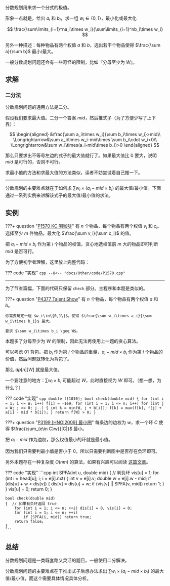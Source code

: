 分数规划用来求一个分式的极值。

形象一点就是，给出 $a_i$ 和 $b_i$，求一组 $w_i\in\{0,1\}$，最小化或最大化

$$
\frac{\sum\limits_{i=1}^na_i\times w_i}{\sum\limits_{i=1}^nb_i\times w_i}
$$

另外一种描述：每种物品有两个权值 $a$ 和 $b$，选出若干个物品使得 $\frac{\sum a}{\sum b}$ 最小/最大。

一般分数规划问题还会有一些奇怪的限制，比如『分母至少为 $W$』。

## 求解

### 二分法

分数规划问题的通用方法是二分。

假设我们要求最大值。二分一个答案 $mid$，然后推式子（为了方便少写了上下界）：

$$
\begin{aligned}
&\frac{\sum a_i\times w_i}{\sum b_i\times w_i}>mid\\
\Longrightarrow&\sum a_i\times w_i-mid\times \sum b_i\cdot w_i>0\\
\Longrightarrow&\sum w_i\times(a_i-mid\times b_i)>0
\end{aligned}
$$

那么只要求出不等号左边的式子的最大值就行了。如果最大值比 $0$ 要大，说明 $mid$ 是可行的，否则不可行。

求最小值的方法和求最大值的方法类似，读者不妨尝试着自己推一下。

***

分数规划的主要难点就在于如何求 $\sum w_i\times(a_i-mid\times b_i)$ 的最大值/最小值。下面通过一系列实例来讲解该式子的最大值/最小值的求法。

## 实例

???+ question "[P1570 KC 喝咖啡](https://www.luogu.com.cn/problem/P1570)"
    有 $n$ 个物品，每个物品有两个权值 $v_i$ 和 $c_i$。选择至少 $m$ 件物品，最大化 $\frac{\sum v_i}{\sum c_i}$ 的值。

把 $a_i-mid\times b_i$ 作为第 $i$ 个物品的权值，贪心地选权值前 $m$ 大的物品即可判断 $mid$ 是否可行。

为了方便初学者理解，这里放上完整代码：

??? code "实现"
    ```cpp
    --8<-- "docs/Other/code/P1570.cpp"
    ```

***

为了节省篇幅，下面的代码只保留 `check` 部分。主程序和本题是类似的。

???+ question "[P4377 Talent Show](https://www.luogu.com.cn/problem/P4377)"
    有 $n$ 个物品，每个物品有两个权值 $a$ 和 $b$。

    你需要确定一组 $w_i\in\{0,1\}$，使得 $\frac{\sum w_i\times a_i}{\sum w_i\times b_i}$ 最大。

    要求 $\sum w_i\times b_i \geq W$。

本题多了分母至少为 $W$ 的限制，因此无法再使用上一题的贪心算法。

可以考虑 01 背包。把 $b_i$ 作为第 $i$ 个物品的重量，$a_i-mid\times b_i$ 作为第 $i$ 个物品的价值，然后问题就转化为背包了。

那么 $dp[n][W]$ 就是最大值。

一个要注意的地方：$\sum w_i\times b_i$ 可能超过 $W$，此时直接视为 $W$ 即可。（想一想，为什么？）

??? code "实现"
    ```cpp
    double f[1010];
    bool check(double mid)
    {
        for (int i = 1; i <= W; i++) f[i] = -1e9;
        for (int i = 1; i <= n; i++)
            for (int j = W; j >= 0; j--)
            {
                int k = min(W, j + b[i]);
                f[k] = max(f[k], f[j] + a[i] - mid * b[i]);
            }
        return f[W] > 0;
    }
    ```

???+ question "[P3199 [HNOI2009] 最小圈](https://www.luogu.com.cn/problem/P3199)"
    每条边的边权为 $w$，求一个环 $C$ 使得 $\frac{\sum_{e\in C}w}{|C|}$ 最小。

把 $a_i-mid$ 作为边权，那么权值最小的环就是最小值。

因为我们只需要判最小值是否小于 $0$，所以只需要判断图中是否存在负环即可。

另外本题存在一种复杂度 $O(nm)$ 的算法，如果有兴趣可以阅读 [这篇文章](https://www.cnblogs.com/y-clever/p/7043553.html)。

??? code "实现"
    ```cpp
    int SPFA(int u, double mid)
    {  // 判负环
        vis[u] = 1;
        for (int i = head[u]; i; i = e[i].nxt)
        {
            int v = e[i].v;
            double w = e[i].w - mid;
            if (dis[u] + w < dis[v])
            {
                dis[v] = dis[u] + w;
                if (vis[v] || SPFA(v, mid)) return 1;
            }
        }
        vis[u] = 0;
        return 0;
    }

    bool check(double mid)
    {  // 如果有负环返回 true
        for (int i = 1; i <= n; ++i) dis[i] = 0, vis[i] = 0;
        for (int i = 1; i <= n; ++i)
            if (SPFA(i, mid)) return true;
        return false;
    }
    ```

## 总结

分数规划问题是一类既套路又灵活的题目，一般使用二分解决。

分数规划问题的主要难点在于推出式子后想办法求出 $\sum w_i\times(a_i-mid\times b_i)$ 的最大值/最小值，而这个需要具体情况具体分析。